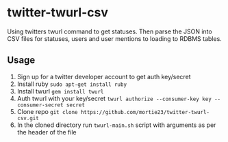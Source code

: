 # twitter-twurl-csv
Using twitters twurl command to get statuses. Then parse the JSON into CSV files for statuses, users and user mentions to loading to RDBMS tables.

## Usage

1. Sign up for a twitter developer account to get auth key/secret 
2. Install ruby `sudo apt-get install ruby`  
3. Install twurl `gem install twurl`  
4. Auth twurl with your key/secret `twurl authorize --consumer-key key --consumer-secret secret`
5. Clone repo `git clone https://github.com/mortie23/twitter-twurl-csv.git`
6. In the cloned directory run `twurl-main.sh` script with arguments as per the header of the file  

